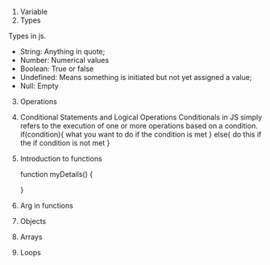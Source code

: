 1. Variable
2. Types

Types in js.
 * String: Anything in quote;
 * Number: Numerical values
 * Boolean: True or false
 * Undefined: Means something is initiated but not yet assigned a value;
 * Null: Empty
 
3. Operations
4. Conditional Statements and Logical Operations
    Conditionals in JS simply refers to the execution of one or more operations based on a condition.
    if(condition){
        what you want to do if the condition is met
    } else{
        do this if the if condition is not met
    }

5. Introduction to functions

    function myDetails() {
        
    }
6. Arg in functions
7. Objects
8. Arrays
9. Loops